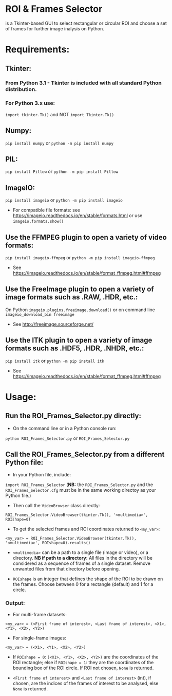 # ROI & Frames Selector
is a Tkinter-based GUI to select rectangular or circular ROI and choose a set of frames for further image inalysis on Python. 

# Requirements:
## Tkinter:
### From Python 3.1 - Tkinter is included with all standard Python distribution.
### For Python 3.x use:
`import tkinter.Tk()` and NOT `import Tkinter.Tk()`

## Numpy:
`pip install numpy` or `python -m pip install numpy`

## PIL:
`pip install Pillow` or `python -m pip install Pillow`

## ImageIO:
`pip install imageio` or `python -m pip install imageio`
* For compatible file formats: see https://imageio.readthedocs.io/en/stable/formats.html or use `imageio.formats.show()`

## Use the FFMPEG plugin to open a variety of video formats:
`pip install imageio-ffmpeg` or
`python -m pip install imageio-ffmpeg`
* See https://imageio.readthedocs.io/en/stable/format_ffmpeg.html#ffmpeg

## Use the FreeImage plugin to open a variety of image formats such as .RAW, .HDR, etc.:
On Python `imageio.plugins.freeimage.download()` or on command line `imageio_download_bin freeimage`
* See http://freeimage.sourceforge.net/

## Use the ITK plugin to open a variety of image formats such as .HDF5, .HDR, .NHDR, etc.:
`pip install itk` or `python -m pip install itk`
* See https://imageio.readthedocs.io/en/stable/format_ffmpeg.html#ffmpeg

# Usage:
## Run the ROI_Frames_Selector.py directly:
* On the command line or in a Python console run:

`python ROI_Frames_Selector.py` or `ROI_Frames_Selector.py`

## Call the ROI_Frames_Selector.py from a different Python file:
* In your Python file, include:

`import ROI_Frames_Selector` (**NB:** the `ROI_Frames_Selector.py` and the `ROI_Frames_Selector.cfg` must be in the same working directoy as your Python file.)

* Then call the `VideoBrowser` class directly:

`ROI_Frames_Selector.VideoBrowser(tkinter.Tk(), '<multimedia>', ROIshape=0)`

* To get the selected frames and ROI coordinates returned to `<my_var>`:

`<my_var> = ROI_Frames_Selector.VideoBrowser(tkinter.Tk(), '<multimedia>', ROIshape=0).results()`

* `<multimedia>` can be a path to a single file (image or video), or a directory. **NB if path to a directory:** All files in the directory will be considered as a sequence of frames of a single dataset. Remove unwanted files from that directory before opening.

* `ROIshape` is an integer that defines the shape of the ROI to be drawn on the frames. Choose between 0 for a rectangle (default) and 1 for a circle.

### Output:
* For multi-frame datasets:

`<my_var> = (<First frame of interest>, <Last frame of interest>, <X1>, <Y1>, <X2>, <Y2>)`

* For single-frame images:

`<my_var> = (<X1>, <Y1>, <X2>, <Y2>)`

* If `ROIshape = 0`: `(<X1>, <Y1>, <X2>, <Y2>)` are the coordinates of the ROI rectangle; else if `ROIshape = 1`: they are the coordinates of the bounding box of the ROI circle. If ROI not chosen, `None` is returned.

* `<First frame of interest>` and `<Last frame of interest>` (int), if chosen, are the indices of the frames of interest to be analysed, else `None` is returned.
